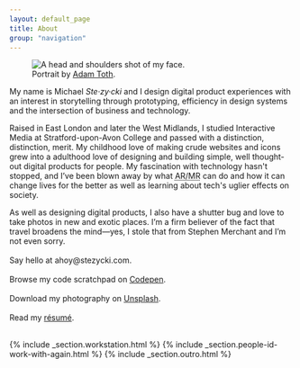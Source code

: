 ```yaml
---
layout: default_page
title: About
group: "navigation"
---
```

<div class="text-col">
  <figure class="gallery">
    <picture>
      <source
        type="image/webp"
        srcset="/assets/img/content/mugshot-tadam.webp 1x,
                /assets/img/content/mugshot-tadam@2x.webp 2x">
      <source
        type="image/jpg"
        srcset="/assets/img/content/mugshot-tadam.jpg 1x,
                /assets/img/content/mugshot-tadam@2x.jpg 2x">
      <img
        src="/assets/img/content/mugshot-tadam.jpg"
        srcset="/assets/img/content/mugshot-tadam.jpg 1x,
                /assets/img/content/mugshot-tadam@2x.jpg 2x"
        alt="A head and shoulders shot of my face."
        loading="auto"
        class="u--m-bottom"
        width="480"
        height="480">
    </picture>
    <figcaption>Portrait by <a href="https://tadam.co.uk" title="Headshots from London based Photographer, Adam Toth.">Adam Toth</a>.</figcaption>
  </figure>
  <p>
    My name is Michael <dfn title="[ste-zee-key]">Ste&middot;zy&middot;cki</dfn> and I design digital product experiences with an interest in storytelling through prototyping, efficiency in design systems and the intersection of business and technology.
  </p>
  <p>
    Raised in East London and later the West Midlands, I studied Interactive Media at Stratford-upon-Avon College and passed with a distinction, distinction, merit. My childhood love of making crude websites and icons grew into a adulthood love of designing and building simple, well thought-out digital products for people. My fascination with technology hasn't stopped, and I’ve been blown away by what <abbr title="Augmented Reality/Mixed Reality">AR/MR</abbr> can do and how it can change lives for the better as well as learning about tech's uglier effects on society.
  </p>
  <p>
    As well as designing digital products, I also have a shutter bug and love to take photos in new and exotic places. I’m a firm believer of the fact that travel broadens the mind—yes, I stole that from Stephen Merchant and I’m not even sorry.<br><br>
    Say hello at <label for="toggle-checkbox" class="toggle-label" title="Drop me a line.">ahoy@stezycki.com</label>.<br><br>
    Browse my code scratchpad on <a href="https://codepen.io/mr-stezz/" title="Have a look at my code scrapbook on Codepen." rel="noreferrer" target="_blank" aria-label="Codepen (Opens in new tab)">Codepen</a>.<br><br>
    Download my photography on <a href="https://unsplash.com/@stez" title="Download my photography for free on Unsplash." rel="noreferrer" target="_blank" aria-label="Unsplash (Opens in new tab)">Unsplash</a>.<br><br>
    Read my <a href="https://codepen.io/mr-stezz/full/PLKGEG" rel="noreferrer" target="_blank" aria-label="Résumé (Opens in new tab)">r&eacute;sum&eacute;</a>.<br><br>
  </p>
</div>
{% include _section.workstation.html %}
{% include _section.people-id-work-with-again.html %}
{% include _section.outro.html %}